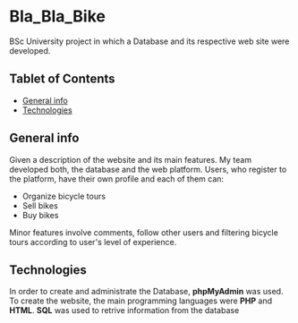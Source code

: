 # Bla_Bla_Bike

BSc University project in which a Database and its respective web site were developed. 

## Tablet of Contents
* [General info](#general-info)
* [Technologies](#technologies)

## General info
Given a description of the website and its main features. My team developed both, the database and the web platform. Users, who register to the platform, have their own profile and each of them can:

* Organize bicycle tours 
* Sell bikes
* Buy bikes 

Minor features involve comments, follow other users and filtering bicycle tours according to user's level of experience. 

## Technologies
In order to create and administrate the Database, **phpMyAdmin** was used.
To create the website, the main programming languages were **PHP** and **HTML**. 
**SQL** was used to retrive information from the database
